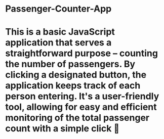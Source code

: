# Passenger-Counter-App

# This is a basic JavaScript application that serves a straightforward purpose – counting the number of passengers. By clicking a designated button, the application keeps track of each person entering. It's a user-friendly tool, allowing for easy and efficient monitoring of the total passenger count with a simple click 🚀
